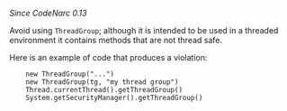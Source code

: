 *Since CodeNarc 0.13*

Avoid using `ThreadGroup`; although it is intended to be used in a
threaded environment it contains methods that are not thread safe.

Here is an example of code that produces a violation:

``` 
    new ThreadGroup("...")
    new ThreadGroup(tg, "my thread group")
    Thread.currentThread().getThreadGroup()
    System.getSecurityManager().getThreadGroup()
```
